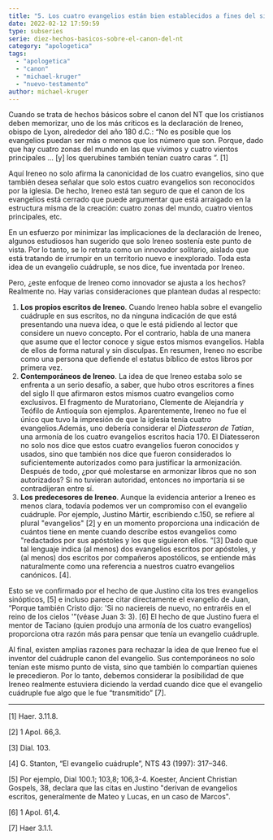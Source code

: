 ```yaml
---
title: "5. Los cuatro evangelios están bien establecidos a fines del siglo II"
date: 2022-02-12 17:59:59
type: subseries
serie: diez-hechos-basicos-sobre-el-canon-del-nt
category: "apologetica"
tags:
  - "apologetica"
  - "canon"
  - "michael-kruger"
  - "nuevo-testamento"
author: michael-kruger
---
```


Cuando se trata de hechos básicos sobre el canon del NT que los cristianos deben memorizar, uno de los más críticos es la declaración de Ireneo, obispo de Lyon, alrededor del año 180 d.C.: “No es posible que los evangelios puedan ser más o menos que los número que son. Porque, dado que hay cuatro zonas del mundo en las que vivimos y cuatro vientos principales ... \[y\] los querubines también tenían cuatro caras ”. \[1\]

Aquí Ireneo no solo afirma la canonicidad de los cuatro evangelios, sino que también desea señalar que solo estos cuatro evangelios son reconocidos por la iglesia. De hecho, Ireneo está tan seguro de que el canon de los evangelios está cerrado que puede argumentar que está arraigado en la estructura misma de la creación: cuatro zonas del mundo, cuatro vientos principales, etc.

En un esfuerzo por minimizar las implicaciones de la declaración de Ireneo, algunos estudiosos han sugerido que solo Ireneo sostenía este punto de vista. Por lo tanto, se lo retrata como un innovador solitario, aislado que está tratando de irrumpir en un territorio nuevo e inexplorado. Toda esta idea de un evangelio cuádruple, se nos dice, fue inventada por Ireneo.

Pero, ¿este enfoque de Ireneo como innovador se ajusta a los hechos? Realmente no. Hay varias consideraciones que plantean dudas al respecto:

1. **Los propios escritos de Ireneo**. Cuando Ireneo habla sobre el evangelio cuádruple en sus escritos, no da ninguna indicación de que está presentando una nueva idea, o que le está pidiendo al lector que considere un nuevo concepto. Por el contrario, habla de una manera que asume que el lector conoce y sigue estos mismos evangelios. Habla de ellos de forma natural y sin disculpas. En resumen, Ireneo no escribe como una persona que defiende el estatus bíblico de estos libros por primera vez.
2. **Contemporáneos de Ireneo**. La idea de que Ireneo estaba solo se enfrenta a un serio desafío, a saber, que hubo otros escritores a fines del siglo II que afirmaron estos mismos cuatro evangelios como exclusivos. El fragmento de Muratoriano, Clemente de Alejandría y Teófilo de Antioquía son ejemplos. Aparentemente, Ireneo no fue el único que tuvo la impresión de que la iglesia tenía cuatro evangelios.Además, uno debería considerar el _Diatesseron de Tatian_, una armonía de los cuatro evangelios escritos hacia 170. El Diatesseron no solo nos dice que estos cuatro evangelios fueron conocidos y usados, sino que también nos dice que fueron considerados lo suficientemente autorizados como para justificar la armonización. Después de todo, ¿por qué molestarse en armonizar libros que no son autorizados? Si no tuvieran autoridad, entonces no importaría si se contradijeran entre sí.
3. **Los predecesores de Ireneo**. Aunque la evidencia anterior a Ireneo es menos clara, todavía podemos ver un compromiso con el evangelio cuádruple. Por ejemplo, Justino Mártir, escribiendo c.150, se refiere al plural "evangelios" \[2\] y en un momento proporciona una indicación de cuántos tiene en mente cuando describe estos evangelios como "redactados por sus apóstoles y los que siguieron ellos. ”\[3\] Dado que tal lenguaje indica (al menos) dos evangelios escritos por apóstoles, y (al menos) dos escritos por compañeros apostólicos, se entiende más naturalmente como una referencia a nuestros cuatro evangelios canónicos. \[4\].

Esto se ve confirmado por el hecho de que Justino cita los tres evangelios sinópticos, \[5\] e incluso parece citar directamente el evangelio de Juan, “Porque también Cristo dijo: 'Si no naciereis de nuevo, no entraréis en el reino de los cielos '”(véase Juan 3: 3). \[6\] El hecho de que Justino fuera el mentor de Taciano (quien produjo una armonía de los cuatro evangelios) proporciona otra razón más para pensar que tenía un evangelio cuádruple.

Al final, existen amplias razones para rechazar la idea de que Ireneo fue el inventor del cuádruple canon del evangelio. Sus contemporáneos no solo tenían este mismo punto de vista, sino que también lo compartían quienes le precedieron. Por lo tanto, debemos considerar la posibilidad de que Ireneo realmente estuviera diciendo la verdad cuando dice que el evangelio cuádruple fue algo que le fue “transmitido” \[7\].

* * *

\[1\] Haer. 3.11.8.

\[2\] 1 Apol. 66,3.

\[3\] Dial. 103.

\[4\] G. Stanton, “El evangelio cuádruple”, NTS 43 (1997): 317–346.

\[5\] Por ejemplo, Dial 100.1; 103,8; 106,3-4. Koester, Ancient Christian Gospels, 38, declara que las citas en Justino "derivan de evangelios escritos, generalmente de Mateo y Lucas, en un caso de Marcos".

\[6\] 1 Apol. 61,4.

\[7\] Haer 3.1.1.

